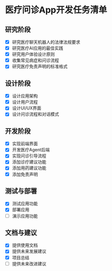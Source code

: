 # 医疗问诊App开发任务清单

## 研究阶段
- [x] 研究医疗聊天机器人的法律法规要求
- [x] 研究医疗AI应用的最佳实践
- [x] 研究用户体验设计原则
- [x] 收集常见病症和问诊流程
- [x] 研究医疗免责声明的标准格式

## 设计阶段
- [x] 设计应用架构
- [x] 设计用户流程
- [x] 设计UI/UX界面
- [x] 设计问诊流程和对话模式

## 开发阶段
- [x] 实现前端界面
- [x] 开发医疗Agent后端
- [x] 实现问诊引导流程
- [x] 添加诊疗建议功能
- [x] 添加用药建议功能
- [x] 添加免责声明

## 测试与部署
- [x] 测试应用功能
- [x] 部署应用
- [ ] 演示应用功能

## 文档与建议
- [x] 提供使用文档
- [x] 提供未来发展建议
- [x] 项目总结
- [ ] 提供未来改进建议
